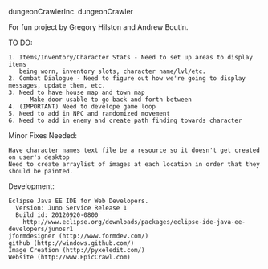 dungeonCrawlerInc.
dungeonCrawler

For fun project by Gregory Hilston and Andrew Boutin. 

TO DO:
    
    1. Items/Inventory/Character Stats - Need to set up areas to display items 
       being worn, inventory slots, character name/lvl/etc.
    2. Combat Dialogue - Need to figure out how we're going to display messages, update them, etc.
    3. Need to have house map and town map
          Make door usable to go back and forth between
    4. (IMPORTANT) Need to develope game loop
    5. Need to add in NPC and randomized movement    
    6. Need to add in enemy and create path finding towards character
    
Minor Fixes Needed:


    Have character names text file be a resource so it doesn't get created on user's desktop
    Need to create arraylist of images at each location in order that they should be painted.

Development:
  
    Eclipse Java EE IDE for Web Developers.
      Version: Juno Service Release 1
      Build id: 20120920-0800
        http://www.eclipse.org/downloads/packages/eclipse-ide-java-ee-developers/junosr1
    jformdesigner (http://www.formdev.com/)
    github (http://windows.github.com/)
    Image Creation (http://pyxeledit.com/)
    Website (http://www.EpicCrawl.com)
